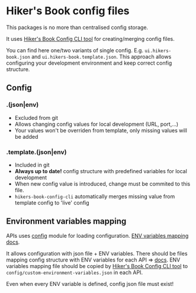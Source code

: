 # Hiker's Book config files

This packages is no more than centralised config storage.

It uses [Hiker's Book Config CLI tool](../cli-tools/Readme.md#config-cli) for creating/merging config files.

You can find here one/two variants of single config. E.g. `ui.hikers-book.json` and `ui.hikers-book.template.json`. This approach allows configuring your development environment and keep correct config structure.

## Config

### .(json|env)

- Excluded from git
- Allows changing config values for local development (URL, port,...)
- Your values won't be overriden from template, only missing values will be added

### .template.(json|env)

- Included in git
- **Always up to date!** config structure with predefined variables for local development
- When new config value is introduced, change must be commited to this file.
- `hikers-book-config-cli` automatically merges missing value from template config to 'live' config

## Environment variables mapping

APIs uses [config](https://www.npmjs.com/package/config) module for loading configuration. [ENV variables mapping docs](https://github.com/node-config/node-config/wiki/Environment-Variables#custom-environment-variables).

It allows configuration with json file + ENV variables. There should be files mapping config structure with ENV variables for each API  => [docs](https://github.com/node-config/node-config/wiki/Environment-Variables#custom-environment-variables). ENV variables mapping file should be copied by [Hiker's Book Config CLI tool](../cli-tools/Readme.md#config-cli) to `config/custom-environment-variables.json` in each API.

Even when every ENV variable is defined, config json file must exist!
